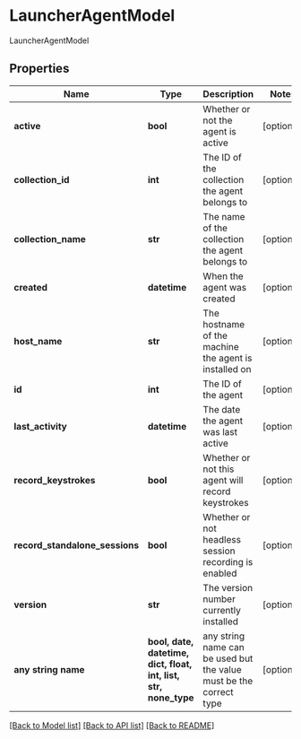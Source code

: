 # LauncherAgentModel

LauncherAgentModel

## Properties
Name | Type | Description | Notes
------------ | ------------- | ------------- | -------------
**active** | **bool** | Whether or not the agent is active | [optional] 
**collection_id** | **int** | The ID of the collection the agent belongs to | [optional] 
**collection_name** | **str** | The name of the collection the agent belongs to | [optional] 
**created** | **datetime** | When the agent was created | [optional] 
**host_name** | **str** | The hostname of the machine the agent is installed on | [optional] 
**id** | **int** | The ID of the agent | [optional] 
**last_activity** | **datetime** | The date the agent was last active | [optional] 
**record_keystrokes** | **bool** | Whether or not this agent will record keystrokes | [optional] 
**record_standalone_sessions** | **bool** | Whether or not headless session recording is enabled | [optional] 
**version** | **str** | The version number currently installed | [optional] 
**any string name** | **bool, date, datetime, dict, float, int, list, str, none_type** | any string name can be used but the value must be the correct type | [optional]

[[Back to Model list]](../README.md#documentation-for-models) [[Back to API list]](../README.md#documentation-for-api-endpoints) [[Back to README]](../README.md)


